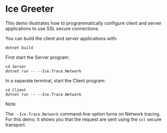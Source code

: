 # Ice Greeter

This demo illustrates how to programmatically configure client and server applications to use SSL secure connections.

You can build the client and server applications with:

```shell
dotnet build
```

First start the Server program:

```shell
cd Server
dotnet run -- --Ice.Trace.Network
```

In a separate terminal, start the Client program:

```shell
cd Client
dotnet run -- --Ice.Trace.Network
```

> [!NOTE]
> The `--Ice.Trace.Network` command-line option turns on Network tracing. For this demo, it shows you that the
> request are sent using the `ssl` secure transport.
